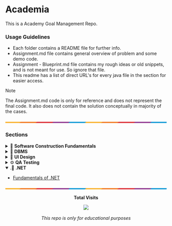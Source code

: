 # Academia
This is a Academy Goal Management Repo. <br>

### Usage Guidelines
- Each folder contains a README file for further info.
- Assignment.md file contains general overview of problem and some demo code.
- Assignment - Blueprint.md file contains my rough ideas or old snippets, and is not meant for use. So ignore that file.
- This readme has a list of direct URL's for every java file in the section for easier access.

> [!note]
> The Assignment.md code is only for reference and does not represent the final code.
> It also does not contain the solution conceptually in majority of the cases.

![](https://github.com/Gamedemons/Gamedemons/blob/main/Resources/waxline.png)

### Sections

<details>
<summary>🧩 <b>Software Construction Fundamentals</b></summary>
  
- [Shopping Cart](https://github.com/metacube-manthan-rajoria/Assignments/blob/main/001%20-%20Software%20Construction%20Fundamentals%20-%20GET/Chapter%20001%20-%20Software%20Construction%20Fundamental%20Overview/Assignment.java)

- [HexCalc](https://github.com/metacube-manthan-rajoria/Assignments/blob/main/001%20-%20Software%20Construction%20Fundamentals%20-%20GET/Chapter%20002%20-%20Static%20Checking%20and%20Code%20Review/Assignment%201/Assignment.java)

- [Job Scheduler](https://github.com/metacube-manthan-rajoria/Assignments/blob/main/001%20-%20Software%20Construction%20Fundamentals%20-%20GET/Chapter%20002%20-%20Static%20Checking%20and%20Code%20Review/Assignment%202/Assignment.java)

- [String Manipulation](https://github.com/metacube-manthan-rajoria/Assignments/blob/main/001%20-%20Software%20Construction%20Fundamentals%20-%20GET/Chapter%20003%20-%20Software%20Specifications/Assignment%201/Assignment.java)

- [Class Marksheet](https://github.com/metacube-manthan-rajoria/Assignments/blob/main/001%20-%20Software%20Construction%20Fundamentals%20-%20GET/Chapter%20003%20-%20Software%20Specifications/Assignment%202/Assignment.java)

- [Area Calculator](https://github.com/metacube-manthan-rajoria/Assignments/blob/main/001%20-%20Software%20Construction%20Fundamentals%20-%20GET/Chapter%20003%20-%20Software%20Specifications/Assignment%203/Assignment.java)

- [ArrOperation](https://github.com/metacube-manthan-rajoria/Assignments/blob/main/001%20-%20Software%20Construction%20Fundamentals%20-%20GET/Chapter%20004%20-%20Test%20Driven%20Development%20and%20Junit/ArrOperation.java)

- [MathOperations](https://github.com/metacube-manthan-rajoria/Assignments/blob/main/001%20-%20Software%20Construction%20Fundamentals%20-%20GET/Chapter%20005%20-%20Recursion/Assignment%201/MathOperations.java)

- [RecursiveSearch](https://github.com/metacube-manthan-rajoria/Assignments/blob/main/001%20-%20Software%20Construction%20Fundamentals%20-%20GET/Chapter%20005%20-%20Recursion/Assignment%202/RecursiveSearch.java)

- [ChessBoard](https://github.com/metacube-manthan-rajoria/Assignments/blob/main/001%20-%20Software%20Construction%20Fundamentals%20-%20GET/Chapter%20005%20-%20Recursion/Assignment%203/ChessBoard.java)

- [IntSet](https://github.com/metacube-manthan-rajoria/Assignments/blob/main/001%20-%20Software%20Construction%20Fundamentals%20-%20GET/Chapter%20006%20-%20Abstract%20and%20Concrete%20Data%20Types/Assignment%201/Assignment.java)

- [PolyOperation](https://github.com/metacube-manthan-rajoria/Assignments/blob/main/001%20-%20Software%20Construction%20Fundamentals%20-%20GET/Chapter%20006%20-%20Abstract%20and%20Concrete%20Data%20Types/Assignment%202/Assignment.java)

- [Matrix](https://github.com/metacube-manthan-rajoria/Assignments/blob/main/001%20-%20Software%20Construction%20Fundamentals%20-%20GET/Chapter%20007%20-%20Using%20Invariants%20in%20Design%20and%20Implementation%20of%20ADTs/Matrix.java)

- [Organization](https://github.com/metacube-manthan-rajoria/Assignments/blob/main/001%20-%20Software%20Construction%20Fundamentals%20-%20GET/Chapter%20008%20-%20Inheritance%20and%20Composition/Organization.java)

- [Shape Factory](https://github.com/metacube-manthan-rajoria/Assignments/blob/main/001%20-%20Software%20Construction%20Fundamentals%20-%20GET/Chapter%20009%20-%20Factory%20For%20ADT/Main.java)
</details>

<details>
<summary>💾 <b>DBMS</b></summary>

- [StoreFront ER Diagram](https://github.com/metacube-manthan-rajoria/Assignments/blob/main/002%20-%20DBMS/Chapter%20001%20-%20Introduction%20to%20DBMS/StoreFront.svg)

- [StoreFront Database Queries](https://github.com/metacube-manthan-rajoria/Assignments/blob/main/002%20-%20DBMS/Chapter%20002%20-%20SQL%20Commands%20%26%20Joins/README.md)

- [StoreFront JDBC](https://github.com/metacube-manthan-rajoria/Assignments/blob/main/002%20-%20DBMS/Chapter%20003%20-%20JDBC/JDBC/app/src/main/java/jdbc/App.java)

- [StoreFront Queries](https://github.com/metacube-manthan-rajoria/Assignments/blob/main/002%20-%20DBMS/Chapter%20004%20-%20SQL%20Constraints%2C%20Functions%20%26%20Views/Queries.sql)

- [StoreFront StoredProcedures](https://github.com/metacube-manthan-rajoria/Assignments/blob/main/002%20-%20DBMS/Chapter%20005%20-%20Best%20Practices%20%26%20Implementation/Queries.sql)

</details>

<details>
<summary>📰 <b>UI Design</b></summary>

- [Metacube Parking System (HTML)](https://github.com/metacube-manthan-rajoria/GET_003_Chapter_001/tree/Chapter_001)

- [Metacube Parking System (CSS)](https://github.com/metacube-manthan-rajoria/GET_003_Chapter_001/tree/Chapter_002)

- [Weather App](https://github.com/metacube-manthan-rajoria/GET_003_Chapter_003/)

- [Blog Post](https://github.com/metacube-manthan-rajoria/GET_003_Chapter_004)

- [Dashboard](https://github.com/metacube-manthan-rajoria/GET_003_Chapter_005)

- [Metacube Parking System (JavaScript)](https://github.com/metacube-manthan-rajoria/GET_003_Chapter_001/tree/Chapter_006)

- [Metacube Parking System (ECMAScript)](https://github.com/metacube-manthan-rajoria/GET_003_Chapter_001/tree/Chapter_007)

- [NPM Project Creation](https://github.com/metacube-manthan-rajoria/GET_003_Chapter_008)

- [Metacube Parking System (TypeScript)](https://github.com/metacube-manthan-rajoria/GET_003_Chapter_009)

- [Kanban - React 1](https://github.com/metacube-manthan-rajoria/GET_003_Chapter_010/tree/ab0287ec0f9f1cebb370232ffbf92a78fb48dced)

- [Kanban - React 2](https://github.com/metacube-manthan-rajoria/GET_003_Chapter_010)

</details>

<details>
<summary>⚙️ <b>QA Testing</b></summary>

- [Testing Concepts](https://github.com/metacube-manthan-rajoria/Assignments/tree/main/004%20-%20QA%20Testing/Chapter%20001%20-%20Testing%20Concepts)

- [Test Automation](https://github.com/metacube-manthan-rajoria/Assignments/tree/main/004%20-%20QA%20Testing/Chapter%20002%20-%20Test%20Automation)

</details>

<details open>
<summary>.🥅 <b>.NET</b></summary>

- [Fundamentals of .NET](https://github.com/metacube-manthan-rajoria/Assignments/blob/main/006%20-%20DOTNET/Chapter%20001%20-%20Introduction/Assignment%20001%20-%20Fundamentals%20of%20.NET/Assignment.md)

</details>

![](https://github.com/Gamedemons/Gamedemons/blob/main/Resources/waxline.png)

<p align="center">
    <b>Total Visits</b>
</p>
<p align="center">
  <a href="https://github.com/Gamedemons/Gamedemons">
    <img src="https://count.getloli.com/@metacube-manthan?name=metacube-manthan&theme=booru-helltaker&padding=7&offset=0&align=top&scale=1.1&pixelated=0&darkmode=auto"/>
  </a>
</p>
<p align="center">
    <i>This repo is only for educational purposes</i>
</p>
